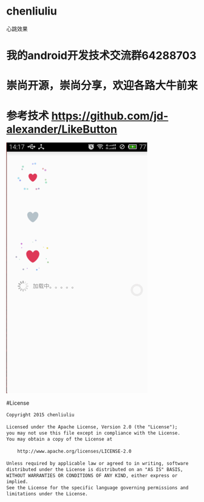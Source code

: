 # chenliuliu

心跳效果


# 我的android开发技术交流群64288703
# 崇尚开源，崇尚分享，欢迎各路大牛前来
#  参考技术  https://github.com/jd-alexander/LikeButton


![](https://github.com/CrazyTT/ProgressBar/blob/master/pic/44.gif?raw=true)



#License
```
Copyright 2015 chenliuliu

Licensed under the Apache License, Version 2.0 (the "License");
you may not use this file except in compliance with the License.
You may obtain a copy of the License at

    http://www.apache.org/licenses/LICENSE-2.0

Unless required by applicable law or agreed to in writing, software
distributed under the License is distributed on an "AS IS" BASIS,
WITHOUT WARRANTIES OR CONDITIONS OF ANY KIND, either express or implied.
See the License for the specific language governing permissions and
limitations under the License.
```
